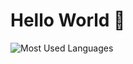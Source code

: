 # Hello World 👋
![Most Used Languages](https://github-readme-stats.vercel.app/api/top-langs/?username=g-101&theme=transparent&hide=html,css,mustache,procfile,blade&border=false&include_all_commits=false&count_private=false&layout=compact)


